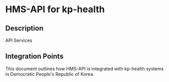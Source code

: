 # HMS-API for kp-health

## Description

API Services

## Integration Points

This document outlines how HMS-API is integrated with kp-health systems in Democratic People's Republic of Korea.
